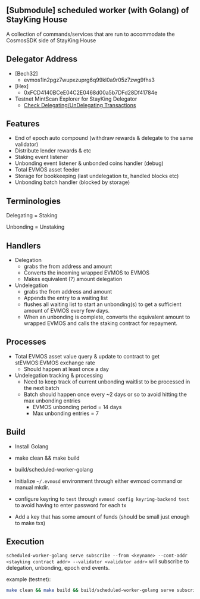 ##  [Submodule] scheduled worker (with Golang) of StayKing House

A collection of commands/services that are run to accommodate the CosmosSDK side of StayKing House

## Delegator Address
- [Bech32]
  - evmos1ln2pgz7wupxzuprg6q99kl0a9r05z7zwg9fhs3
- [Hex]
  - 0xFCD4140BCeE04C2E0468d00a5b7DFd28Df41784e
- Testnet MintScan Explorer for StayKing Delegator
  - [Check Delegating/UnDelegating Transactions](https://testnet.mintscan.io/evmos-testnet/account/evmos1ln2pgz7wupxzuprg6q99kl0a9r05z7zwg9fhs3)

## Features

 - End of epoch auto compound (withdraw rewards & delegate to the same validator)
 - Distribute lender rewards & etc
 - Staking event listener
 - Unbonding event listener & unbonded coins handler (debug)
 - Total EVMOS asset feeder
 - Storage for bookkeeping (last undelegation tx, handled blocks etc)
 - Unbonding batch handler (blocked by storage)

## Terminologies

Delegating = Staking

Unbonding = Unstaking

## Handlers

 - Delegation
   - grabs the from address and amount
   - Converts the incoming wrapped EVMOS to EVMOS
   - Makes equivalent (?) amount delegation
 - Undelegation
   - grabs the from address and amount
   - Appends the entry to a waiting list
   - flushes all waiting list to start an unbonding(s) to get a sufficient amount of EVMOS every few days.
   - When an unbonding is complete, converts the equivalent amount to wrapped EVMOS and calls the staking contract for repayment.

## Processes

 - Total EVMOS asset value query & update to contract to get stEVMOS:EVMOS exchange rate
   - Should happen at least once a day
 - Undelegation tracking & processing
   - Need to keep track of current unbonding waitlist to be processed in the next batch
   - Batch should happen once every ~2 days or so to avoid hitting the max unbonding entries
     - EVMOS unbonding period = 14 days
     - Max unbonding entries = 7

## Build

 - Install Golang
 - make clean && make build
 - build/scheduled-worker-golang

 - Initialize `~/.evmosd` environment through either evmosd command or manual mkdir.
 - configure keyring to `test` through `evmosd config keyring-backend test` to avoid having to enter password for each tx
 - Add a key that has some amount of funds (should be small just enough to make txs)


## Execution

`scheduled-worker-golang serve subscribe --from <keyname> --cont-addr <stayking contract addr> --validator <validator addr>` will subscribe to delegation, unbonding, epoch end events.

example (testnet):
```bash
make clean && make build && build/scheduled-worker-golang serve subscribe --from bob --cont-addr {Deployed StayKing Contarct Address} --uevmos-cont-addr {Deployed uEVMOS Contarct Address} --validator evmosvaloper1qvc6jej73armfs5fadn9lprx768f46d9wpd7d7 --broadcast-mode async  --eth-endpoint http://eth.bd.evmos.dev:8545 --node http://bd-evmos-testnet-state-sync-node-01.bdnodes.net:26657
```
